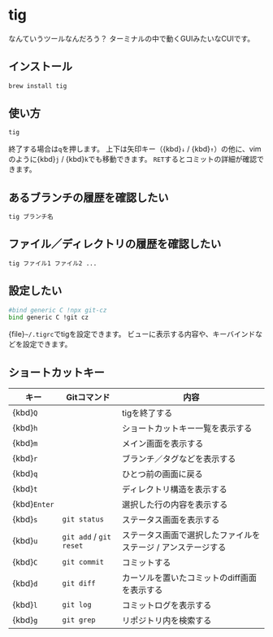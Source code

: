 # tig

なんていうツールなんだろう？
ターミナルの中で動くGUIみたいなCUIです。

## インストール

```bash
brew install tig
```

## 使い方

```bash
tig
```

終了する場合は`q`を押します。
上下は矢印キー（{kbd}`↓` / {kbd}`↑`）の他に、vimのように{kbd}`j` / {kbd}`k`でも移動できます。
`RET`するとコミットの詳細が確認できます。

## あるブランチの履歴を確認したい

```bash
tig ブランチ名
```

## ファイル／ディレクトリの履歴を確認したい

```bash
tig ファイル1 ファイル2 ...
```

## 設定したい

```bash
#bind generic C !npx git-cz
bind generic C !git cz
```

{file}`~/.tigrc`でtigを設定できます。
ビューに表示する内容や、キーバインドなどを設定できます。

## ショートカットキー

| キー | Gitコマンド | 内容 |
|---|---|---|
| {kbd}`Q` | | tigを終了する |
| {kbd}`h` | | ショートカットキー一覧を表示する |
| {kbd}`m` | | メイン画面を表示する |
| {kbd}`r` | | ブランチ／タグなどを表示する |
| {kbd}`q` | | ひとつ前の画面に戻る |
| {kbd}`t` | | ディレクトリ構造を表示する |
| {kbd}`Enter` | | 選択した行の内容を表示する |
| {kbd}`s` | ``git status`` | ステータス画面を表示する |
| {kbd}`u` | ``git add`` / ``git reset`` | ステータス画面で選択したファイルをステージ / アンステージする |
| {kbd}`C` | ``git commit`` | コミットする |
| {kbd}`d` | ``git diff`` | カーソルを置いたコミットのdiff画面を表示する |
| {kbd}`l` | ``git log`` | コミットログを表示する |
| {kbd}`g` | ``git grep`` | リポジトリ内を検索する |
